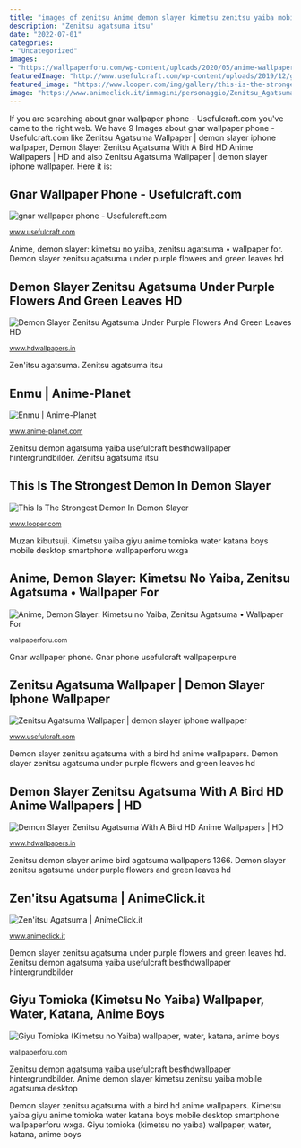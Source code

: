 ```yaml
---
title: "images of zenitsu Anime demon slayer kimetsu zenitsu yaiba mobile agatsuma desktop"
description: "Zenitsu agatsuma itsu"
date: "2022-07-01"
categories:
- "Uncategorized"
images:
- "https://wallpaperforu.com/wp-content/uploads/2020/05/anime-wallpaper-200528185220261920x1080.jpg"
featuredImage: "http://www.usefulcraft.com/wp-content/uploads/2019/12/gnar-lol-wallpaper-5.jpg"
featured_image: "https://www.looper.com/img/gallery/this-is-the-strongest-demon-in-demon-slayer/muzan-kibutsuji-is-the-most-powerful-demon-in-demon-slayer-1622585900.jpg"
image: "https://www.animeclick.it/immagini/personaggio/Zenitsu_Agatsuma/gallery_original/Zenitsu_Agatsuma-5d0659e9d6cae.jpg"
---
```


If you are searching about gnar wallpaper phone - Usefulcraft.com you've came to the right web. We have 9 Images about gnar wallpaper phone - Usefulcraft.com like Zenitsu Agatsuma Wallpaper | demon slayer iphone wallpaper, Demon Slayer Zenitsu Agatsuma With A Bird HD Anime Wallpapers | HD and also Zenitsu Agatsuma Wallpaper | demon slayer iphone wallpaper. Here it is:

## Gnar Wallpaper Phone - Usefulcraft.com

![gnar wallpaper phone - Usefulcraft.com](http://www.usefulcraft.com/wp-content/uploads/2019/12/gnar-lol-wallpaper-5.jpg "Zenitsu agatsuma itsu")

<small>www.usefulcraft.com</small>

Anime, demon slayer: kimetsu no yaiba, zenitsu agatsuma • wallpaper for. Demon slayer zenitsu agatsuma under purple flowers and green leaves hd

## Demon Slayer Zenitsu Agatsuma Under Purple Flowers And Green Leaves HD

![Demon Slayer Zenitsu Agatsuma Under Purple Flowers And Green Leaves HD](https://www.hdwallpapers.in/download/demon_slayer_zenitsu_agatsuma_under_purple_flowers_and_green_leaves_hd_anime-2560x1440.jpg "Gnar phone usefulcraft wallpaperpure")

<small>www.hdwallpapers.in</small>

Zen&#039;itsu agatsuma. Zenitsu agatsuma itsu

## Enmu | Anime-Planet

![Enmu | Anime-Planet](https://www.anime-planet.com/images/characters/enmu-149231.jpg "Gnar phone usefulcraft wallpaperpure")

<small>www.anime-planet.com</small>

Zenitsu demon agatsuma yaiba usefulcraft besthdwallpaper hintergrundbilder. Zenitsu agatsuma itsu

## This Is The Strongest Demon In Demon Slayer

![This Is The Strongest Demon In Demon Slayer](https://www.looper.com/img/gallery/this-is-the-strongest-demon-in-demon-slayer/muzan-kibutsuji-is-the-most-powerful-demon-in-demon-slayer-1622585900.jpg "Zenitsu demon agatsuma yaiba usefulcraft besthdwallpaper hintergrundbilder")

<small>www.looper.com</small>

Muzan kibutsuji. Kimetsu yaiba giyu anime tomioka water katana boys mobile desktop smartphone wallpaperforu wxga

## Anime, Demon Slayer: Kimetsu No Yaiba, Zenitsu Agatsuma • Wallpaper For

![Anime, Demon Slayer: Kimetsu no Yaiba, Zenitsu Agatsuma • Wallpaper For](https://wallpaperforu.com/wp-content/uploads/2020/05/anime-wallpaper-200528185220261920x1080.jpg "Gnar phone usefulcraft wallpaperpure")

<small>wallpaperforu.com</small>

Gnar wallpaper phone. Gnar phone usefulcraft wallpaperpure

## Zenitsu Agatsuma Wallpaper | Demon Slayer Iphone Wallpaper

![Zenitsu Agatsuma Wallpaper | demon slayer iphone wallpaper](https://www.usefulcraft.com/wp-content/uploads/2020/01/zenitsu-agatsuma-wallpaper-39.jpg "Zenitsu demon slayer anime bird agatsuma wallpapers 1366")

<small>www.usefulcraft.com</small>

Demon slayer zenitsu agatsuma with a bird hd anime wallpapers. Demon slayer zenitsu agatsuma under purple flowers and green leaves hd

## Demon Slayer Zenitsu Agatsuma With A Bird HD Anime Wallpapers | HD

![Demon Slayer Zenitsu Agatsuma With A Bird HD Anime Wallpapers | HD](https://www.hdwallpapers.in/download/demon_slayer_zenitsu_agatsuma_with_a_bird_hd_anime-1366x768.jpg "Zen&#039;itsu agatsuma")

<small>www.hdwallpapers.in</small>

Zenitsu demon slayer anime bird agatsuma wallpapers 1366. Demon slayer zenitsu agatsuma under purple flowers and green leaves hd

## Zen&#039;itsu Agatsuma | AnimeClick.it

![Zen&#039;itsu Agatsuma | AnimeClick.it](https://www.animeclick.it/immagini/personaggio/Zenitsu_Agatsuma/gallery_original/Zenitsu_Agatsuma-5d0659e9d6cae.jpg "Kimetsu yaiba giyu anime tomioka water katana boys mobile desktop smartphone wallpaperforu wxga")

<small>www.animeclick.it</small>

Demon slayer zenitsu agatsuma under purple flowers and green leaves hd. Zenitsu demon agatsuma yaiba usefulcraft besthdwallpaper hintergrundbilder

## Giyu Tomioka (Kimetsu No Yaiba) Wallpaper, Water, Katana, Anime Boys

![Giyu Tomioka (Kimetsu no Yaiba) wallpaper, water, katana, anime boys](https://wallpaperforu.com/wp-content/uploads/2020/08/kimetsu-no-yaiba-wallpaper-2008311403134938x1668.jpg "Kimetsu yaiba giyu anime tomioka water katana boys mobile desktop smartphone wallpaperforu wxga")

<small>wallpaperforu.com</small>

Zenitsu demon agatsuma yaiba usefulcraft besthdwallpaper hintergrundbilder. Anime demon slayer kimetsu zenitsu yaiba mobile agatsuma desktop

Demon slayer zenitsu agatsuma with a bird hd anime wallpapers. Kimetsu yaiba giyu anime tomioka water katana boys mobile desktop smartphone wallpaperforu wxga. Giyu tomioka (kimetsu no yaiba) wallpaper, water, katana, anime boys
